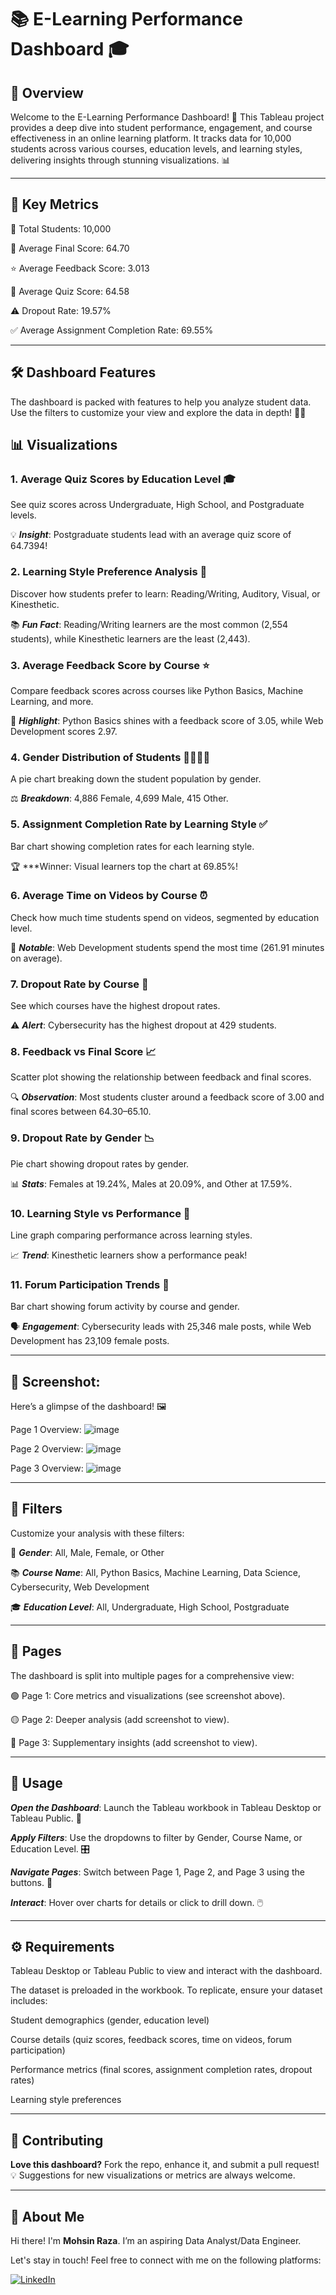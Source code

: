 # **📚 E-Learning Performance Dashboard 🎓**


## 🌟 Overview

Welcome to the E-Learning Performance Dashboard! 🚀 This Tableau project provides a deep dive into student performance, engagement, and course effectiveness in an online learning platform. It tracks data for 10,000 students across various courses, education levels, and learning styles, delivering insights through stunning visualizations. 📊

---

## 🔑 Key Metrics

👥 Total Students: 10,000  

🎯 Average Final Score: 64.70  

⭐ Average Feedback Score: 3.013  

📝 Average Quiz Score: 64.58  

⚠️ Dropout Rate: 19.57%  

✅ Average Assignment Completion Rate: 69.55%

---

## 🛠️ Dashboard Features

The dashboard is packed with features to help you analyze student data. Use the filters to customize your view and explore the data in depth! 🕵️‍♀️

## 📊 Visualizations

### 1. Average Quiz Scores by Education Level 🎓  

See quiz scores across Undergraduate, High School, and Postgraduate levels.  
     
💡 ***Insight***: Postgraduate students lead with an average quiz score of 64.7394!


### 2. Learning Style Preference Analysis 🧠  

Discover how students prefer to learn: Reading/Writing, Auditory, Visual, or Kinesthetic.

📚 ***Fun Fact***: Reading/Writing learners are the most common (2,554 students), while Kinesthetic learners are the least (2,443).


### 3. Average Feedback Score by Course ⭐  

Compare feedback scores across courses like Python Basics, Machine Learning, and more.  
    
🌟 ***Highlight***: Python Basics shines with a feedback score of 3.05, while Web Development scores 2.97.


### 4. Gender Distribution of Students 👩‍🎓👨‍🎓  

A pie chart breaking down the student population by gender.  
     
⚖️ ***Breakdown***: 4,886 Female, 4,699 Male, 415 Other.


### 5. Assignment Completion Rate by Learning Style ✅  

Bar chart showing completion rates for each learning style.  

🏆 ***Winner: Visual learners top the chart at 69.85%!


### 6. Average Time on Videos by Course ⏰  

Check how much time students spend on videos, segmented by education level.  

🎥 ***Notable***: Web Development students spend the most time (261.91 minutes on average).


### 7. Dropout Rate by Course 🚪  

See which courses have the highest dropout rates.  

⚠️ ***Alert***: Cybersecurity has the highest dropout at 429 students.


### 8. Feedback vs Final Score 📈  

Scatter plot showing the relationship between feedback and final scores.  

🔍 ***Observation***: Most students cluster around a feedback score of 3.00 and final scores between 64.30–65.10.


### 9. Dropout Rate by Gender 📉  

Pie chart showing dropout rates by gender.  

📊 ***Stats***: Females at 19.24%, Males at 20.09%, and Other at 17.59%.


### 10. Learning Style vs Performance 📅  

Line graph comparing performance across learning styles.  

📈 ***Trend***: Kinesthetic learners show a performance peak!


### 11. Forum Participation Trends 💬  

Bar chart showing forum activity by course and gender.  
    
🗣️ ***Engagement***: Cybersecurity leads with 25,346 male posts, while Web Development has 23,109 female posts.

---

## 🎨 Screenshot:

Here’s a glimpse of the dashboard! 🖼️  

Page 1 Overview: ![image](https://github.com/user-attachments/assets/6c0c237f-2737-46ed-a441-53b6f246abad)

Page 2 Overview: ![image](https://github.com/user-attachments/assets/f00d1805-49c4-422d-b978-6081c6ce9be4)

Page 3 Overview: ![image](https://github.com/user-attachments/assets/ea44b313-feea-434f-9054-64af2ca3a60b)

---

## 🧩 Filters

Customize your analysis with these filters:  


👤 ***Gender***: All, Male, Female, or Other  

📚 ***Course Name***: All, Python Basics, Machine Learning, Data Science, Cybersecurity, Web Development  

🎓 ***Education Level***: All, Undergraduate, High School, Postgraduate

---

## 📄 Pages

The dashboard is split into multiple pages for a comprehensive view:  


🟢 Page 1: Core metrics and visualizations (see screenshot above).

🟡 Page 2: Deeper analysis (add screenshot to view).  

🔴 Page 3: Supplementary insights (add screenshot to view).

---

## 🚀 Usage

***Open the Dashboard***: Launch the Tableau workbook in Tableau Desktop or Tableau Public. 📂  

***Apply Filters***: Use the dropdowns to filter by Gender, Course Name, or Education Level. 🎛️  

***Navigate Pages***: Switch between Page 1, Page 2, and Page 3 using the buttons. 📑  

***Interact***: Hover over charts for details or click to drill down. 🖱️

---

## ⚙️ Requirements

Tableau Desktop or Tableau Public to view and interact with the dashboard.  

The dataset is preloaded in the workbook. To replicate, ensure your dataset includes:  

Student demographics (gender, education level)  

Course details (quiz scores, feedback scores, time on videos, forum participation)  

Performance metrics (final scores, assignment completion rates, dropout rates)  

Learning style preferences

---

## 🤝 Contributing

**Love this dashboard?** Fork the repo, enhance it, and submit a pull request! 💡 Suggestions for new visualizations or metrics are always welcome.  

---

## 🌟 About Me

Hi there! I'm **Mohsin Raza**. I’m an aspiring Data Analyst/Data Engineer.

Let's stay in touch! Feel free to connect with me on the following platforms:

[![LinkedIn](https://img.shields.io/badge/LinkedIn-0077B5?style=for-the-badge&logo=linkedin&logoColor=white)](https://www.linkedin.com/in/mohsin--raza/)
